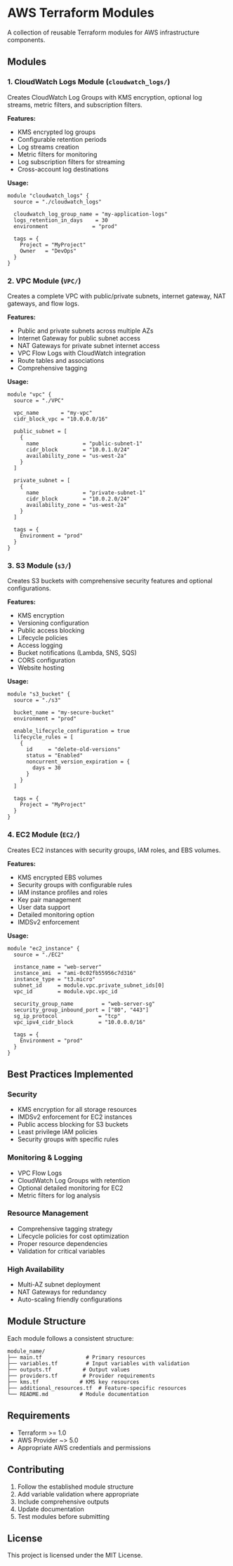 # AWS Terraform Modules

A collection of reusable Terraform modules for AWS infrastructure components.

## Modules

### 1. CloudWatch Logs Module (`cloudwatch_logs/`)

Creates CloudWatch Log Groups with KMS encryption, optional log streams, metric filters, and subscription filters.

**Features:**
- KMS encrypted log groups
- Configurable retention periods
- Log streams creation
- Metric filters for monitoring
- Log subscription filters for streaming
- Cross-account log destinations

**Usage:**
```hcl
module "cloudwatch_logs" {
  source = "./cloudwatch_logs"
  
  cloudwatch_log_group_name = "my-application-logs"
  logs_retention_in_days    = 30
  environment              = "prod"
  
  tags = {
    Project = "MyProject"
    Owner   = "DevOps"
  }
}
```

### 2. VPC Module (`VPC/`)

Creates a complete VPC with public/private subnets, internet gateway, NAT gateways, and flow logs.

**Features:**
- Public and private subnets across multiple AZs
- Internet Gateway for public subnet access
- NAT Gateways for private subnet internet access
- VPC Flow Logs with CloudWatch integration
- Route tables and associations
- Comprehensive tagging

**Usage:**
```hcl
module "vpc" {
  source = "./VPC"
  
  vpc_name       = "my-vpc"
  cidr_block_vpc = "10.0.0.0/16"
  
  public_subnet = [
    {
      name              = "public-subnet-1"
      cidr_block        = "10.0.1.0/24"
      availability_zone = "us-west-2a"
    }
  ]
  
  private_subnet = [
    {
      name              = "private-subnet-1"
      cidr_block        = "10.0.2.0/24"
      availability_zone = "us-west-2a"
    }
  ]
  
  tags = {
    Environment = "prod"
  }
}
```

### 3. S3 Module (`s3/`)

Creates S3 buckets with comprehensive security features and optional configurations.

**Features:**
- KMS encryption
- Versioning configuration
- Public access blocking
- Lifecycle policies
- Access logging
- Bucket notifications (Lambda, SNS, SQS)
- CORS configuration
- Website hosting

**Usage:**
```hcl
module "s3_bucket" {
  source = "./s3"
  
  bucket_name = "my-secure-bucket"
  environment = "prod"
  
  enable_lifecycle_configuration = true
  lifecycle_rules = [
    {
      id     = "delete-old-versions"
      status = "Enabled"
      noncurrent_version_expiration = {
        days = 30
      }
    }
  ]
  
  tags = {
    Project = "MyProject"
  }
}
```

### 4. EC2 Module (`EC2/`)

Creates EC2 instances with security groups, IAM roles, and EBS volumes.

**Features:**
- KMS encrypted EBS volumes
- Security groups with configurable rules
- IAM instance profiles and roles
- Key pair management
- User data support
- Detailed monitoring option
- IMDSv2 enforcement

**Usage:**
```hcl
module "ec2_instance" {
  source = "./EC2"
  
  instance_name = "web-server"
  instance_ami  = "ami-0c02fb55956c7d316"
  instance_type = "t3.micro"
  subnet_id     = module.vpc.private_subnet_ids[0]
  vpc_id        = module.vpc.vpc_id
  
  security_group_name         = "web-server-sg"
  security_group_inbound_port = ["80", "443"]
  sg_ip_protocol             = "tcp"
  vpc_ipv4_cidr_block        = "10.0.0.0/16"
  
  tags = {
    Environment = "prod"
  }
}
```

## Best Practices Implemented

### Security
- KMS encryption for all storage resources
- IMDSv2 enforcement for EC2 instances
- Public access blocking for S3 buckets
- Least privilege IAM policies
- Security groups with specific rules

### Monitoring & Logging
- VPC Flow Logs
- CloudWatch Log Groups with retention
- Optional detailed monitoring for EC2
- Metric filters for log analysis

### Resource Management
- Comprehensive tagging strategy
- Lifecycle policies for cost optimization
- Proper resource dependencies
- Validation for critical variables

### High Availability
- Multi-AZ subnet deployment
- NAT Gateways for redundancy
- Auto-scaling friendly configurations

## Module Structure

Each module follows a consistent structure:
```
module_name/
├── main.tf              # Primary resources
├── variables.tf         # Input variables with validation
├── outputs.tf          # Output values
├── providers.tf        # Provider requirements
├── kms.tf             # KMS key resources
├── additional_resources.tf  # Feature-specific resources
└── README.md          # Module documentation
```

## Requirements

- Terraform >= 1.0
- AWS Provider ~> 5.0
- Appropriate AWS credentials and permissions

## Contributing

1. Follow the established module structure
2. Add variable validation where appropriate
3. Include comprehensive outputs
4. Update documentation
5. Test modules before submitting

## License

This project is licensed under the MIT License.